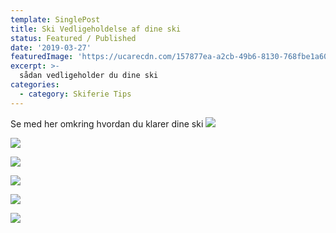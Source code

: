 ```yaml
---
template: SinglePost
title: Ski Vedligeholdelse af dine ski
status: Featured / Published
date: '2019-03-27'
featuredImage: 'https://ucarecdn.com/157877ea-a2cb-49b6-8130-768fbe1a60a7/'
excerpt: >-
  sådan vedligeholder du dine ski
categories:
  - category: Skiferie Tips
---
```

Se med her omkring hvordan du klarer dine ski
![](https://ucarecdn.com/ae0dffd6-54fc-4f34-83c9-e8c9ba8f8e31/)

![](https://ucarecdn.com/92f0e3b8-a55f-44f5-b5fb-a61fc11cbcc5/)

![](https://ucarecdn.com/e6650a7b-17f5-42b2-a749-cec7f23baac1/)

![](https://ucarecdn.com/d4104566-6bba-46e2-acad-9bff22a92243/)

![](https://ucarecdn.com/23106d73-8b41-4c79-a5ee-bcea1d90eadc/)

![](https://ucarecdn.com/34e59811-45ef-43e0-9a72-c31ead388152/)

